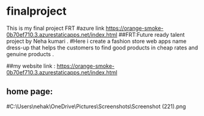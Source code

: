 # finalproject
This is my final project FRT 
#azure link https://orange-smoke-0b70ef710.3.azurestaticapps.net/index.html
##FRT:Future ready talent project by Neha kumari .
#Here i create a fashion store web apps name dress-up that helps the customers to find good products in cheap rates and genuine products .

##my website link : https://orange-smoke-0b70ef710.3.azurestaticapps.net/index.html
## home page: 
#C:\Users\nehak\OneDrive\Pictures\Screenshots\Screenshot (221).png
